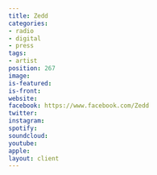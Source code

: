 ```yaml
---
title: Zedd
categories:
- radio
- digital
- press
tags:
- artist
position: 267
image: 
is-featured: 
is-front: 
website: 
facebook: https://www.facebook.com/Zedd
twitter: 
instagram: 
spotify: 
soundcloud: 
youtube: 
apple: 
layout: client
---
```


